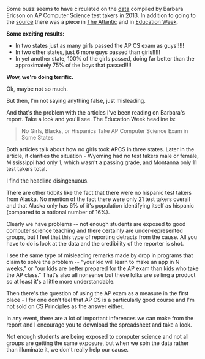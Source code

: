 <!--
.. title: At Last - CS Gender Equity in Multiple States!!!!!
.. slug: 2014-01-11-badstats.md
.. date: 2014-01-11
.. tags: 
.. type: text
-->


Some buzz seems to have circulated on the
[data](http://home.cc.gatech.edu/ice-gt/556) compiled by Barbara
Ericson on AP Computer Science test takers in 2013. In addition to going to the [source](http://home.cc.gatech.edu/ice-gt/556) there was a piece in  [The Atlantic](http://www.theatlantic.com/education/archive/2014/01/techs-gender-and-race-gap-starts-in-high-school/282966/) and in [Education Week](http://blogs.edweek.org/edweek/curriculum/2014/01/girls_african_americans_and_hi.html).

**Some exciting results:**

 * In two states just as many girls passed the AP CS exam as guys!!!!!
 * In two other states, just 6 more guys passed than girls!!!!!
 * In yet another state, 100% of the girls passed, doing far better than the approximately 75% of the boys that passed!!!!
 
**Wow, we're doing terrific.**

Ok, maybe not so much.

But then, I'm not saying anything false, just misleading.

And that's the problem with the articles I've been reading on Barbara's report. Take a look and you'll see. The Education Week headline is:

> No Girls, Blacks, or Hispanics Take AP Computer Science Exam in Some States

Both articles talk about how no girls took APCS in three states. Later
in the article, it clarifies the situation - Wyoming had no test
takers male or female, Mississippi had only 1, which wasn't a passing
grade, and Montanna only 11 test takers total.

I find the headline disingenuous.

There are other tidbits like the fact that there were no hispanic test
takers from Alaska. No mention of the fact there were only 21 test
takers overall and that Alaska only has 6% of it's population
identifying itself as hispanic (compared to a national number of 16%).

Clearly we have problems -- not enough students are exposed to good
computer science teaching and there certainly are under-represented
groups, but I feel that this type of reporting detracts from the
cause. All you have to do is look at the data and the credibility of
the reporter is shot.

I see the same type of misleading remarks made by drop in programs
that claim to solve the problem -- "your kid will learn to make an app
in N weeks," or "our kids are better prepared for the AP exam than
kids who take the AP class." That's also all nonsense but these folks
are selling a product so at least it's a little more understandable.

Then there's the question of using the AP exam as a measure in the
first place - I for one don't feel that AP CS is a particularly good
course and I'm not sold on CS Principles as the answer either.

In any event, there are a lot of important inferences we can
make from the report and I encourage you to download the spreadsheet
and take a look.

Not enough students are being exposed to computer science and
not all groups are getting the same exposure, but when we spin the
data rather than illuminate it, we don't really help our cause.

